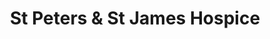 ---
title: "St Peters & St James Hospice"
url: /haywards-heath/st-peters-und-st-james-hospice-south-road/
shop: Gebrauchtwaren
---